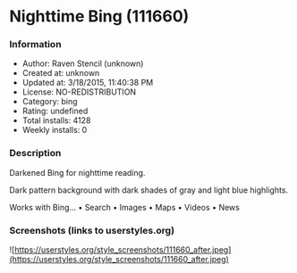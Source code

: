 # Nighttime Bing (111660)

### Information
- Author: Raven Stencil (unknown)
- Created at: unknown
- Updated at: 3/18/2015, 11:40:38 PM
- License: NO-REDISTRIBUTION
- Category: bing
- Rating: undefined
- Total installs: 4128
- Weekly installs: 0


### Description
Darkened Bing for nighttime reading.

Dark pattern background with dark shades of gray and light blue highlights.

Works with Bing...
• Search
• Images
• Maps
• Videos
• News


### Screenshots (links to userstyles.org)
![https://userstyles.org/style_screenshots/111660_after.jpeg](https://userstyles.org/style_screenshots/111660_after.jpeg)



